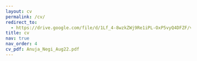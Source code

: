 ```yaml
---
layout: cv
permalink: /cv/
redirect_to:
  - https://drive.google.com/file/d/1Lf_4-8wzkZWj9Re1iPL-OxP5vyQ4DFZF/view?usp=share_link
title: cv
nav: true
nav_order: 4
cv_pdf: Anuja_Negi_Aug22.pdf
---
```

